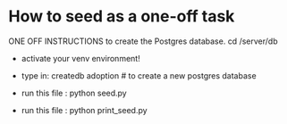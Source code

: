 # How to seed as a one-off task

ONE OFF INSTRUCTIONS to create the Postgres database.
cd /server/db
- activate your venv environment!
- type in:
 createdb adoption # to create a new postgres database

- run this file : 
python seed.py

- run this file : 
python print_seed.py